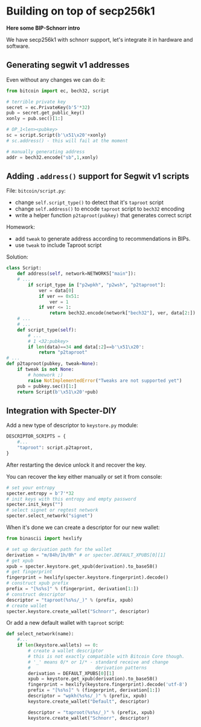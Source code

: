 # Building on top of secp256k1

**Here some BIP-Schnorr intro**

We have secp256k1 with schnorr support, let's integrate it in hardware and software.

## Generating segwit v1 addresses

Even without any changes we can do it:

```py
from bitcoin import ec, bech32, script

# terrible private key
secret = ec.PrivateKey(b'5'*32)
pub = secret.get_public_key()
xonly = pub.sec()[1:]

# OP_1<len><pubkey>
sc = script.Script(b'\x51\x20'+xonly)
# sc.address() - this will fail at the moment

# manually generating address
addr = bech32.encode("sb",1,xonly)
```

## Adding `.address()` support for Segwit v1 scripts

File: `bitcoin/script.py`:

- change `self.script_type()` to detect that it's `taproot` script
- change `self.address()` to encode `taproot` script to `bech32` encoding
- write a helper function `p2taproot(pubkey)` that generates correct script

Homework:

- add `tweak` to generate address according to recommendations in BIPs.
- use `tweak` to include Taproot script

Solution:

```py
class Script:
    def address(self, network=NETWORKS["main"]):
    # ...
        if script_type in ["p2wpkh", "p2wsh", "p2taproot"]:
            ver = data[0]
            if ver == 0x51:
                ver = 1
            if ver <= 1:
                return bech32.encode(network["bech32"], ver, data[2:])
    # ...
    # ...
    def script_type(self):
        # ...
        # 1 <32:pubkey>
        if len(data)==34 and data[:2]==b'\x51\x20':
            return "p2taproot"
# ...
def p2taproot(pubkey, tweak=None):
    if tweak is not None:
        # homework ;)
        raise NotImplementedError("Tweaks are not supported yet")
    pub = pubkey.sec()[1:]
    return Script(b'\x51\x20'+pub)
```

## Integration with Specter-DIY

Add a new type of descriptor to `keystore.py` module:

```py
DESCRIPTOR_SCRIPTS = {
    #...
    "taproot": script.p2taproot,
}
```

After restarting the device unlock it and recover the key.

You can recover the key either manually or set it from console:

```py
# set your entropy
specter.entropy = b'7'*32
# init keys with this entropy and empty password
specter.init_keys("")
# select signet or regtest network
specter.select_network("signet")
```

When it's done we can create a descriptor for our new wallet:

```py
from binascii import hexlify

# set up derivation path for the wallet
derivation = "m/84h/1h/0h" # or specter.DEFAULT_XPUBS[0][1]
# get xpub
xpub = specter.keystore.get_xpub(derivation).to_base58()
# get fingerprint
fingerprint = hexlify(specter.keystore.fingerprint).decode()
# construct xpub prefix
prefix = "[%s%s]" % (fingerprint, derivation[1:])
# construct descriptor
descriptor = "taproot(%s%s/_)" % (prefix, xpub)
# create wallet
specter.keystore.create_wallet("Schnorr", descriptor)
```

Or add a new default wallet with `taproot` script:

```py
def select_network(name):
    #...
    if len(keystore.wallets) == 0:
        # create a wallet descriptor
        # this is not exactly compatible with Bitcoin Core though.
        # '_' means 0/* or 1/* - standard receive and change 
        #                        derivation patterns
        derivation = DEFAULT_XPUBS[0][1]
        xpub = keystore.get_xpub(derivation).to_base58()
        fingerprint = hexlify(keystore.fingerprint).decode('utf-8')
        prefix = "[%s%s]" % (fingerprint, derivation[1:])
        descriptor = "wpkh(%s%s/_)" % (prefix, xpub)
        keystore.create_wallet("Default", descriptor)

        descriptor = "taproot(%s%s/_)" % (prefix, xpub)
        keystore.create_wallet("Schnorr", descriptor)
```
